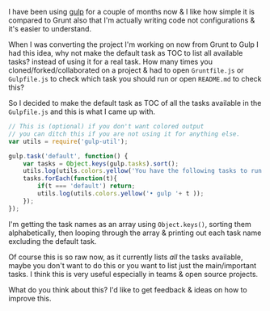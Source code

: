 I have been using <a href="http://gulpjs.com" onclick="javascript:_gaq.push(['_trackEvent','outbound-article','http://gulpjs.com']);">gulp</a> for a couple of months now &#038; I like how simple it is compared to Grunt also that I'm actually writing code not configurations &#038; it's easier to understand.

<!-- more -->

When I was converting the project I'm working on now from Grunt to Gulp I had this idea, why not make the default task as TOC to list all available tasks? instead of using it for a real task. How many times you cloned/forked/collaborated on a project &#038; had to open `Gruntfile.js` or `Gulpfile.js` to check which task you should run or open `README.md` to check this?

So I decided to make the default task as TOC of all the tasks available in the `Gulpfile.js` and this is what I came up with.

```javascript
// This is (optional) if you don't want colored output
// you can ditch this if you are not using it for anything else.
var utils = require('gulp-util');

gulp.task('default', function() {
    var tasks = Object.keys(gulp.tasks).sort();
    utils.log(utils.colors.yellow('You have the following tasks to run:'));
    tasks.forEach(function(t){
        if(t === 'default') return;
        utils.log(utils.colors.yellow('• gulp '+ t ));
    });
});
```

I'm getting the task names as an array using `Object.keys()`, sorting them alphabetically, then looping through the array &#038; printing out each task name excluding the default task.

Of course this is so raw now, as it currently lists _all_ the tasks available, maybe you don't want to do this or you want to list just the main/important tasks. I think this is very useful especially in teams &#038; open source projects.

What do you think about this? I'd like to get feedback &#038; ideas on how to improve this.

